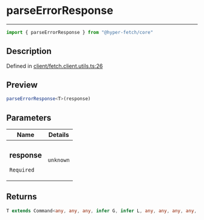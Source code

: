 

# parseErrorResponse

<div class="api-docs__separator" data-reactroot="">

---

</div><div class="api-docs__import" data-reactroot="">

```ts
import { parseErrorResponse } from "@hyper-fetch/core"
```

</div><div class="api-docs__section">

## Description

</div><div class="api-docs__description"><span class="api-docs__do-not-parse">



</span></div><p class="api-docs__definition">

Defined in [client/fetch.client.utils.ts:26](https://github.com/BetterTyped/hyper-fetch/blob/9cf1f580/packages/core/src/client/fetch.client.utils.ts#L26)

</p><div class="api-docs__section">

## Preview

</div><div class="api-docs__preview fn">

```ts
parseErrorResponse<T>(response)
```

</div><div class="api-docs__section">

## Parameters

</div><div class="api-docs__parameters"><table><thead><tr><th>Name</th><th>Details</th></tr></thead><tbody><tr param-data="response"><td class="api-docs__param-name required">

### response 

`Required`

</td><td class="api-docs__param-type">

`unknown`

</td></tr></tbody></table></div><div class="api-docs__section">

## Returns

</div><div class="api-docs__returns">

```ts
T extends Command<any, any, any, infer G, infer L, any, any, any, any, any> ? G | L : never
```

</div>
